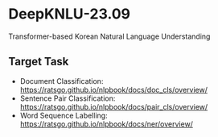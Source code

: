 # DeepKNLU-23.09
Transformer-based Korean Natural Language Understanding

## Target Task
  - Document Classification: https://ratsgo.github.io/nlpbook/docs/doc_cls/overview/
  - Sentence Pair Classification: https://ratsgo.github.io/nlpbook/docs/pair_cls/overview/
  - Word Sequence Labelling: https://ratsgo.github.io/nlpbook/docs/ner/overview/

[//]: # (  - Extractive Question Answering: https://ratsgo.github.io/nlpbook/docs/qa/overview/)
